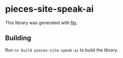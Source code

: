 # pieces-site-speak-ai

This library was generated with [Nx](https://nx.dev).

## Building

Run `nx build pieces-site-speak-ai` to build the library.

